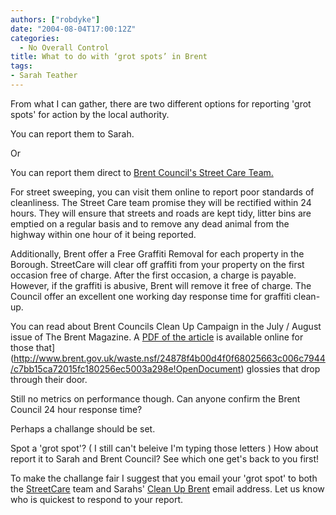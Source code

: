 ```yaml
---
authors: ["robdyke"]
date: "2004-08-04T17:00:12Z"
categories:
  - No Overall Control
title: What to do with ‘grot spots’ in Brent
tags:
- Sarah Teather
---
```

From what I can gather, there are two different options for reporting 'grot spots' for action by the local authority.

You can report them to Sarah.
  
Or
  
You can report them direct to [Brent Council's Street Care Team.](http://www.brent.gov.uk/streetcare.nsf)

For street sweeping, you can visit them online to report poor standards of cleanliness. The Street Care team promise they will be rectified within 24 hours. They will ensure that streets and roads are kept tidy, litter bins are emptied on a regular basis and to remove any dead animal from the highway within one hour of it being reported.

Additionally, Brent offer a Free Graffiti Removal for each property in the Borough. StreetCare will clear off graffiti from your property on the first occasion free of charge. After the first occasion, a charge is payable. However, if the graffiti is abusive, Brent will remove it free of charge. The Council offer an excellent one working day response time for graffiti clean-up.

You can read about Brent Councils Clean Up Campaign in the July / August issue of The Brent Magazine. A [PDF of the article](http://www.brent.gov.uk/news.nsf/24878f4b00d4f0f68025663c006c7944/f2121e7cba2aae7680256ebe00502f52/$FILE/4598%20TBM35%20p08-09.pdf) is available online for those that](http://www.brent.gov.uk/waste.nsf/24878f4b00d4f0f68025663c006c7944/c7bb15ca72015fc180256ec5003a298e!OpenDocument) glossies that drop through their door.

Still no metrics on performance though. Can anyone confirm the Brent Council 24 hour response time?

Perhaps a challange should be set.

Spot a 'grot spot'? ( I still can't beleive I'm typing those letters ) How about report it to Sarah and Brent Council? See which one get's back to you first!

To make the challange fair I suggest that you email your 'grot spot' to both the [StreetCare](mailto:streetcare@brent.gov.uk) team and Sarahs' [Clean Up Brent](mailto:cleanup@brentlibdems.org.uk) email address. Let us know who is quickest to respond to your report.
